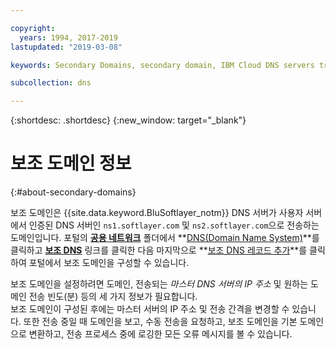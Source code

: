 ```yaml
---

copyright:
  years: 1994, 2017-2019
lastupdated: "2019-03-08"

keywords: Secondary Domains, secondary domain, IBM Cloud DNS servers transfer

subcollection: dns

---
```


{:shortdesc: .shortdesc}
{:new_window: target="_blank"}

# 보조 도메인 정보
{:#about-secondary-domains}

보조 도메인은 {{site.data.keyword.BluSoftlayer_notm}} DNS 서버가 사용자 서버에서 인증된 DNS 서버인 `ns1.softlayer.com` 및 `ns2.softlayer.com`으로 전송하는 도메인입니다.  포털의 **<span style="text-decoration: underline">공용 네트워크</span>** 폴더에서 **<span style="text-decoration: underline">DNS(Domain Name System)</span>**를 클릭하고 **<span style="text-decoration: underline">보조 DNS</span>** 링크를 클릭한 다음 마지막으로 **<span style="text-decoration: underline">보조 DNS 레코드 추가</span>**를 클릭하여 포털에서 보조 도메인을 구성할 수 있습니다.

보조 도메인을 설정하려면 도메인, 전송되는 *마스터 DNS 서버의 IP 주소* 및 원하는 도메인 전송 빈도(분) 등의 세 가지 정보가 필요합니다.<br/>
보조 도메인이 구성된 후에는 마스터 서버의 IP 주소 및 전송 간격을 변경할 수 있습니다.  또한 전송 중일 때 도메인을 보고, 수동 전송을 요청하고, 보조 도메인을 기본 도메인으로 변환하고, 전송 프로세스 중에 로깅한 모든 오류 메시지를 볼 수 있습니다.
